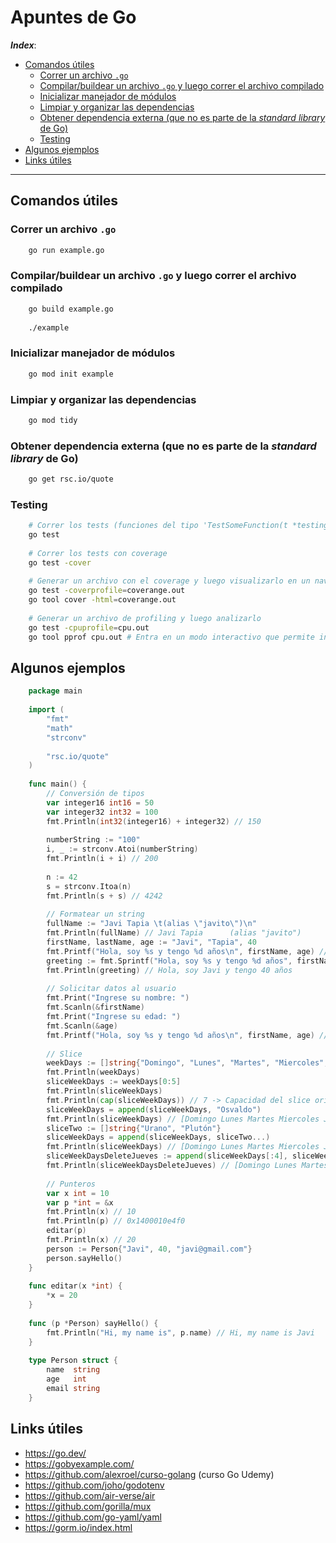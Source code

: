 <h1>Apuntes de Go</h1>

***Index***:
<!-- TOC -->
  * [Comandos útiles](#comandos-útiles)
    * [Correr un archivo `.go`](#correr-un-archivo-go)
    * [Compilar/buildear un archivo `.go` y luego correr el archivo compilado](#compilarbuildear-un-archivo-go-y-luego-correr-el-archivo-compilado)
    * [Inicializar manejador de módulos](#inicializar-manejador-de-módulos)
    * [Limpiar y organizar las dependencias](#limpiar-y-organizar-las-dependencias)
    * [Obtener dependencia externa (que no es parte de la *standard library* de Go)](#obtener-dependencia-externa-que-no-es-parte-de-la-standard-library-de-go)
    * [Testing](#testing)
  * [Algunos ejemplos](#algunos-ejemplos)
  * [Links útiles](#links-útiles)
<!-- TOC -->

---

## Comandos útiles

### Correr un archivo `.go`

```bash
    go run example.go
```

### Compilar/buildear un archivo `.go` y luego correr el archivo compilado

```bash
    go build example.go
    
    ./example
```

### Inicializar manejador de módulos

```bash
    go mod init example
```

### Limpiar y organizar las dependencias

```bash
    go mod tidy
```

### Obtener dependencia externa (que no es parte de la *standard library* de Go)

```bash
    go get rsc.io/quote
```

### Testing

```bash
    # Correr los tests (funciones del tipo 'TestSomeFunction(t *testing.T){...}' en los archivos {FILE-NAME}_test.go)
    go test
    
    # Correr los tests con coverage
    go test -cover
    
    # Generar un archivo con el coverage y luego visualizarlo en un navegador
    go test -coverprofile=coverange.out
    go tool cover -html=coverange.out
    
    # Generar un archivo de profiling y luego analizarlo
    go test -cpuprofile=cpu.out
    go tool pprof cpu.out # Entra en un modo interactivo que permite ingresar por ejemplo "help" para ver otros comandos
```

## Algunos ejemplos

```go
    package main
    
    import (
        "fmt"
        "math"
        "strconv"
    
        "rsc.io/quote"
    )
    
    func main() {
        // Conversión de tipos
        var integer16 int16 = 50
        var integer32 int32 = 100
        fmt.Println(int32(integer16) + integer32) // 150
    
        numberString := "100"
        i, _ := strconv.Atoi(numberString)
        fmt.Println(i + i) // 200
    
        n := 42
        s = strconv.Itoa(n)
        fmt.Println(s + s) // 4242
    
        // Formatear un string
        fullName := "Javi Tapia \t(alias \"javito\")\n"
        fmt.Println(fullName) // Javi Tapia      (alias "javito")
        firstName, lastName, age := "Javi", "Tapia", 40
        fmt.Printf("Hola, soy %s y tengo %d años\n", firstName, age) // Hola, soy Javi y tengo 40 años
        greeting := fmt.Sprintf("Hola, soy %s y tengo %d años", firstName, age)
        fmt.Println(greeting) // Hola, soy Javi y tengo 40 años
    
        // Solicitar datos al usuario
        fmt.Print("Ingrese su nombre: ")
        fmt.Scanln(&firstName)
        fmt.Print("Ingrese su edad: ")
        fmt.Scanln(&age)
        fmt.Printf("Hola, soy %s y tengo %d años\n", firstName, age) // Hola, soy Javi y tengo 40 años
        
        // Slice
        weekDays := []string{"Domingo", "Lunes", "Martes", "Miercoles", "Jueves", "Viernes", "Sabado"}
        fmt.Println(weekDays)
        sliceWeekDays := weekDays[0:5]
        fmt.Println(sliceWeekDays)
        fmt.Println(cap(sliceWeekDays)) // 7 -> Capacidad del slice original, no de lo que se está tomando (0:5)
        sliceWeekDays = append(sliceWeekDays, "Osvaldo")
        fmt.Println(sliceWeekDays) // [Domingo Lunes Martes Miercoles Jueves Osvaldo]
        sliceTwo := []string{"Urano", "Plutón"}
        sliceWeekDays = append(sliceWeekDays, sliceTwo...)
        fmt.Println(sliceWeekDays) // [Domingo Lunes Martes Miercoles Jueves Osvaldo Urano Plutón]
        sliceWeekDaysDeleteJueves := append(sliceWeekDays[:4], sliceWeekDays[5:]...)
        fmt.Println(sliceWeekDaysDeleteJueves) // [Domingo Lunes Martes Miercoles Osvaldo Urano Plutón]
        
        // Punteros
        var x int = 10
        var p *int = &x
        fmt.Println(x) // 10
        fmt.Println(p) // 0x1400010e4f0
        editar(p)
        fmt.Println(x) // 20
        person := Person{"Javi", 40, "javi@gmail.com"}
        person.sayHello()
    }
    
    func editar(x *int) {
        *x = 20
    }
    
    func (p *Person) sayHello() {
        fmt.Println("Hi, my name is", p.name) // Hi, my name is Javi
    }
    
    type Person struct {
        name  string
        age   int
        email string
    }
```

## Links útiles
- https://go.dev/
- https://gobyexample.com/
- https://github.com/alexroel/curso-golang (curso Go Udemy)
- https://github.com/joho/godotenv
- https://github.com/air-verse/air
- https://github.com/gorilla/mux
- https://github.com/go-yaml/yaml
- https://gorm.io/index.html
